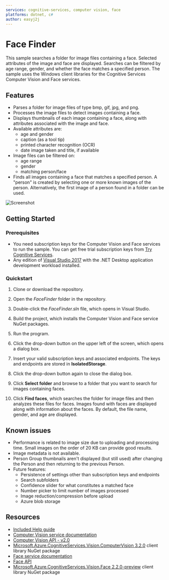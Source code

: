 ```yaml
---
services: cognitive-services, computer vision, face
platforms: dotnet, c#
author: easyj2j
---
```


# Face Finder

This sample searches a folder for image files containing a face. Selected attributes of the image and face are displayed. Searches can be filtered by age range, gender, and whether the face matches a specified person. The sample uses the Windows client libraries for the Cognitive Services Computer Vision and Face services.

## Features

* Parses a folder for image files of type bmp, gif, jpg, and png.
* Processes the image files to detect images containing a face.
* Displays thumbnails of each image containing a face, along with attributes associated with the image and face.
* Available attributes are:
  * age and gender
  * caption (as a tool tip)
  * printed character recognition (OCR)
  * date image taken and title, if available
* Image files can be filtered on:
  * age range
  * gender
  * matching person/face
* Finds all images containing a face that matches a specified person. A "person" is created by selecting one or more known images of the person. Alternatively, the first image of a person found in a folder can be used.

![Screenshot](FaceFinder/Assets/FaceFinder.jpg)

## Getting Started

### Prerequisites

* You need subscription keys for the Computer Vision and Face services to run the sample. You can get free trial subscription keys from [Try Cognitive Services](https://azure.microsoft.com/try/cognitive-services/).
* Any edition of [Visual Studio 2017](https://www.visualstudio.com/downloads/) with the .NET Desktop application development workload installed.

### Quickstart

1. Clone or download the repository.
1. Open the *FaceFinder* folder in the repository.
1. Double-click the *FaceFinder.sln* file, which opens in Visual Studio.
1. Build the project, which installs the Computer Vision and Face service NuGet packages.
1. Run the program.

1. Click the drop-down button on the upper left of the screen, which opens a dialog box.
1. Insert your valid subscription keys and associated endpoints. The keys and endpoints are stored in **IsolatedStorage**.
1. Click the drop-down button again to close the dialog box.
1. Click **Select folder** and browse to a folder that you want to search for images containing faces.
1. Click **Find faces**, which searches the folder for image files and then analyzes these files for faces. Images found with faces are displayed along with information about the faces. By default, the file name, gender, and age are displayed.

## Known issues

* Performance is related to image size due to uploading and processing time. Small images on the order of 20 KB can provide good results.
* Image metadata is not available.
* Person Group thumbnails aren't displayed (but still used) after changing the Person and then returning to the previous Person.
* Future features:
  * Persistence of settings other than subscription keys and endpoints
  * Search subfolders
  * Confidence slider for what constitutes a matched face
  * Number picker to limit number of images processed
  * Image reduction/compression before upload
  * Azure blob storage

## Resources

* [Included Help guide](HELP.md)
* [Computer Vision service documentation](https://docs.microsoft.com/azure/cognitive-services/computer-vision/)
* [Computer Vision API - v2.0](https://westus.dev.cognitive.microsoft.com/docs/services/5adf991815e1060e6355ad44/operations/56f91f2e778daf14a499e1fa)
* [Microsoft.Azure.CognitiveServices.Vision.ComputerVision 3.2.0](https://www.nuget.org/packages/Microsoft.Azure.CognitiveServices.Vision.ComputerVision/3.2.0) client library NuGet package
* [Face service documentation](https://docs.microsoft.com/azure/cognitive-services/face/)
* [Face API](https://docs.microsoft.com/azure/cognitive-services/face/apireference)
* [Microsoft.Azure.CognitiveServices.Vision.Face 2.2.0-preview](https://www.nuget.org/packages/Microsoft.Azure.CognitiveServices.Vision.Face/2.2.0-preview) client library NuGet package